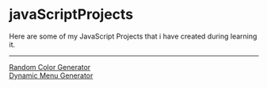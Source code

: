 # javaScriptProjects
Here are some of my JavaScript Projects that i have created during learning it.
<hr>
<a href="./randomBackgroundColor">Random Color Generator</a>
<br>
<a href="./dynamicMenu">Dynamic Menu Generator</a>
